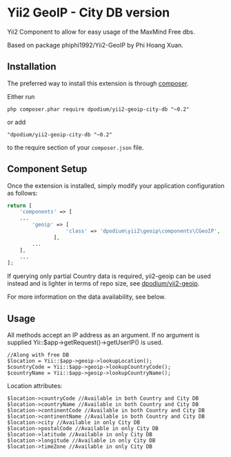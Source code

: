 Yii2 GeoIP - City DB version
==========
Yii2 Component to allow for easy usage of the MaxMind Free dbs.

Based on package phiphi1992/Yii2-GeoIP by Phi Hoang Xuan.

Installation
------------

The preferred way to install this extension is through [composer](http://getcomposer.org/download/).

Either run

```
php composer.phar require dpodium/yii2-geoip-city-db "~0.2"
```

or add

```
"dpodium/yii2-geoip-city-db "~0.2"
```

to the require section of your `composer.json` file.

Component Setup
-----
Once the extension is installed, simply modify your application configuration as follows:
```php
return [
    'components' => [
    ...
        'geoip' => [
                   'class' => 'dpodium\yii2\geoip\components\CGeoIP',
               ],
        ...
    ],
    ...
];
```

If querying only partial Country data is required, yii2-geoip can be used instead and is lighter in terms of repo size, see [dpodium/yii2-geoip](https://github.com/dpodium/yii2-geoip).

For more information on the data availability, see below.

Usage
-----
All methods accept an IP address as an argument. If no argument is supplied Yii::$app->getRequest()->getUserIP() is used.

    //Along with free DB
    $location = Yii::$app->geoip->lookupLocation();
    $countryCode = Yii::$app->geoip->lookupCountryCode();
    $countryName = Yii::$app->geoip->lookupCountryName();

Location attributes:

    $location->countryCode //Available in both Country and City DB
    $location->countryName //Available in both Country and City DB
    $location->continentCode //Available in both Country and City DB
    $location->continentName //Available in both Country and City DB
    $location->city //Available in only City DB
    $location->postalCode //Available in only City DB
    $location->latitude //Available in only City DB
    $location->longitude //Available in only City DB
    $location->timeZone //Available in only City DB
